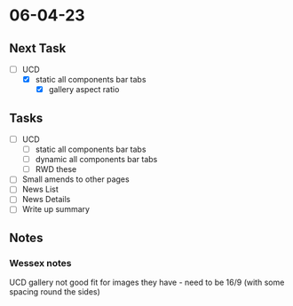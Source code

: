 # 06-04-23

## Next Task
- [ ] UCD
  - [x] static all components bar tabs
    - [x] gallery aspect ratio

## Tasks
- [ ] UCD
  - [ ] static all components bar tabs
  - [ ] dynamic all components bar tabs
  - [ ] RWD these

- [ ] Small amends to other pages
- [ ] News List
- [ ] News Details
- [ ] Write up summary

## Notes

### Wessex notes
UCD gallery not good fit for images they have - need to be 16/9 (with some spacing round the sides)